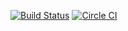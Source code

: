 [![Build Status](https://travis-ci.org/skeletcode/skelet.svg?branch=master)](https://travis-ci.org/skeletcode/skelet)
[![Circle CI](https://circleci.com/gh/skeletcode/skelet/tree/master.svg?style=svg)](https://circleci.com/gh/skeletcode/skelet/tree/master)
